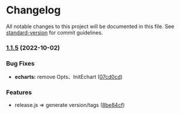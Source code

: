 # Changelog

All notable changes to this project will be documented in this file. See [standard-version](https://github.com/conventional-changelog/standard-version) for commit guidelines.

### [1.1.5](https://github.com/qiuweikangdev/taro-react-echarts/compare/taro-react-echarts-v1.1.4...taro-react-echarts-v1.1.5) (2022-10-02)


### Bug Fixes

* **echarts:** remove Opts、InitEchart ([07cd0cd](https://github.com/qiuweikangdev/taro-react-echarts/commit/07cd0cde8b1d235435c46bb7385448369c5b8d3b))


###   Features

* release.js => generate version/tags ([8be84cf](https://github.com/qiuweikangdev/taro-react-echarts/commit/8be84cf8fca5943ab00961dc0f9a3f1425d5ad90))
